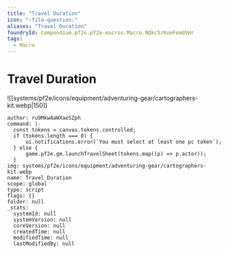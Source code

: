 ```yaml
---
title: "Travel Duration"
icon: ":file-question:"
aliases: "Travel Duration"
foundryId: Compendium.pf2e.pf2e-macros.Macro.NQkc5rKoeFemdVHr
tags:
  - Macro
---
```


# Travel Duration
![[systems/pf2e/icons/equipment/adventuring-gear/cartographers-kit.webp|150]]

```Macro
author: ru9MkwAaWXaeSZph
command: |-
  const tokens = canvas.tokens.controlled;
  if (tokens.length === 0) {
      ui.notifications.error(`You must select at least one pc token`);
  } else {
      game.pf2e.gm.launchTravelSheet(tokens.map((p) => p.actor));
  }
img: systems/pf2e/icons/equipment/adventuring-gear/cartographers-kit.webp
name: Travel Duration
scope: global
type: script
flags: {}
folder: null
_stats:
  systemId: null
  systemVersion: null
  coreVersion: null
  createdTime: null
  modifiedTime: null
  lastModifiedBy: null
```
